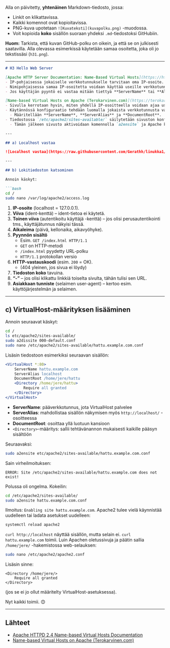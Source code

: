 Alla on päivitetty, **yhtenäinen** Markdown-tiedosto, jossa:

- Linkit on klikattavissa.  
- Kaikki komennot ovat kopioitavissa.  
- PNG-kuva upotetaan `![Kuvateksti](kuvapolku.png)` -muodossa.  
- Voit kopioida **koko** sisällön suoraan yhdeksi `.md`-tiedostoksi GitHubiin.

**Huom:** Tarkista, että kuvan GitHub-polku on oikein, ja että se on julkisesti saatavilla. Alla olevassa esimerkissä käytetään samaa osoitetta, joka oli jo tekstissäsi (`h31.png`).

---

```md
# H3 Hello Web Server

[Apache HTTP Server Documentation: Name-Based Virtual Hosts](https://httpd.apache.org/docs/2.4/vhosts/name-based.html)  
- IP-pohjaisessa jokaiselle verkkotunnukselle tarvitaan oma IP-osoite.  
- Nimipohjaisessa samaa IP-osoitetta voidaan käyttää useille verkkotunnuksille.  
- Jos käyttäjän pyyntö ei vastaa mitään tiettyä **ServerName** tai **Alias** -määritystä, niin käytetään ensimmäistä VirtualHostia, joka vastaa IP:hen ja porttiin; eli ensimmäinen VirtualHost toimii oletuspalveluna.

[Name-based Virtual Hosts on Apache (Terokarvinen.com)](https://terokarvinen.com/2018/04/10/name-based-virtual-hosts-on-apache-multiple-websites-to-single-ip-address/)  
- Sivulla kerrotaan hyvin, miten yhdellä IP-osoitteella voidaan ajaa useita verkkotunnuksia Apachen avulla.  
- Käytännössä konfiguraatio tehdään luomalla jokaista verkkotunnusta varten oma VirtualHost-asetus.  
  - Määritellään **ServerName**, **ServerAlias** ja **DocumentRoot**.  
- Tiedostossa `/etc/apache2/sites-available/` säilytetään sivuston konfiguraatio.  
  - Tämän jälkeen sivusto aktivoidaan komennolla `a2ensite` ja Apache käynnistetään uudelleen.

---

## a) Localhost vastaa

![Localhost vastaa](https://raw.githubusercontent.com/Gerathh/linukka1/main/h31.png)

---

## b) Lokitiedoston katsominen

Annoin käskyt:

```bash
cd /
sudo nano /var/log/apache2/access.log
```

1. **IP-osoite** (localhost = 127.0.0.1).  
2. **Viiva** (ident-kenttä) – ident-tietoa ei käytetä.  
3. **Toinen viiva** (autentikoitu käyttäjä -kenttä) – jos olisi perusautentikointi tms., käyttäjätunnus näkyisi tässä.  
4. **Aikaleima** (päivä, kellonaika, aikavyöhyke).  
5. **Pyynnön sisältö**  
   - Esim. `GET /index.html HTTP/1.1`  
   - `GET` on HTTP-metodi  
   - `/index.html` pyydetty URL-polku  
   - `HTTP/1.1` protokollan versio  
6. **HTTP-vastauskoodi** (esim. `200` = OK).  
   - (404 yleinen, jos sivua ei löydy)  
7. **Tiedoston koko** tavuina.  
8. **“-”** – jos olisi klikattu linkkiä toiselta sivulta, tähän tulisi sen URL.  
9. **Asiakkaan tunniste** (selaimen user-agent) – kertoo esim. käyttöjärjestelmän ja selaimen.

---

## c) VirtualHost-määrityksen lisääminen

Annoin seuraavat käskyt:

```bash
cd /
ls etc/apache2/sites-available/
sudo a2dissite 000-default.conf
sudo nano /etc/apache2/sites-available/hattu.example.com.conf
```

Lisäsin tiedostoon esimerkiksi seuraavan sisällön:

```apache
<VirtualHost *:80>
    ServerName hattu.example.com
    ServerAlias localhost
    DocumentRoot /home/jere/hattu
    <Directory /home/jere/hattu>
        Require all granted
    </Directory>
</VirtualHost>
```

- **ServerName**: pääverkkotunnus, jota VirtualHost palvelee  
- **ServerAlias**: mahdollistaa sisällön näkymisen myös `http://localhost/` -osoitteessa  
- **DocumentRoot**: osoittaa yllä luotuun kansioon  
- `<Directory>`-määritys: sallii tehtävänannon mukaisesti kaikille pääsyn sisältöön

Seuraavaksi:

```bash
sudo a2ensite etc/apache2/sites-available/hattu.example.com.conf
```

Sain virheilmoituksen:

```
ERROR: Site /etc/apache2/sites-available/hattu.example.com does not exist!
```

Polussa oli ongelma. Kokeilin:

```bash
cd /etc/apache2/sites-available/
sudo a2ensite hattu.example.com.conf
```

Ilmoitus: `Enabling site hattu.example.com`. Apache2 tulee vielä käynnistää uudelleen tai ladata asetukset uudelleen:

```bash
systemctl reload apache2
```

`curl http://localhost` näyttää sisällön, mutta selain ei. `curl hattu.example.com` toimii. Luin Apachen oletussivuja ja päätin sallia `/home/jere/` -hakemistossa web-selauksen:

```bash
sudo nano /etc/apache2/apache2.conf
```

Lisäsin sinne:

```
<Directory /home/jere/>
    Require all granted
</Directory>
```

(jos se ei jo ollut määritelty VirtualHost-asetuksessa).

Nyt kaikki toimii. 😊

---

## Lähteet

- [Apache HTTPD 2.4 Name-based Virtual Hosts Documentation](https://httpd.apache.org/docs/2.4/vhosts/name-based.html)  
- [Name-based Virtual Hosts on Apache (Terokarvinen.com)](https://terokarvinen.com/2018/04/10/name-based-virtual-hosts-on-apache-multiple-websites-to-single-ip-address/)
```
